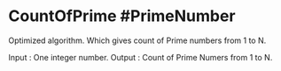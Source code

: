 # CountOfPrime #PrimeNumber
Optimized algorithm. Which gives count of Prime numbers from 1 to N.

Input : One integer number.
Output : Count of Prime Numers from 1 to N.
